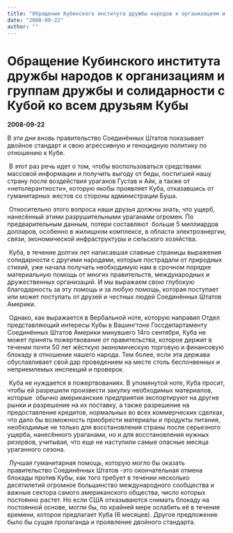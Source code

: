 ```yaml
---
title: "Обращение Кубинского института дружбы народов к организациям и группам дружбы и солидарности с Кубой ко всем друзьям Кубы"
date: "2008-09-22"
author: ""
---
```


# Обращение Кубинского института дружбы народов к организациям и группам дружбы и солидарности с Кубой ко всем друзьям Кубы

**2008-09-22** 

В эти дни вновь правительство Соединённых Штатов показывает двойное стандарт и свою агрессивную и геноцидную политику по отношению к Кубе.

 В этот раз речь идет о том, чтобы воспользоваться средствами массовой информации и получить выгоду от беды, постигшей нашу страну после воздействия ураганов Густав и Айк, а также от «нетолерантности», которую якобы проявляет Куба, отказавшись от гуманитарных жестов со стороны администрации Буша.

 Относительно этого вопроса наши друзья должны знать, что ущерб, нанесённый этими разрушительными ураганами огромен. По предварительным данным, потери составляют  больше 5 миллиардов долларов, особенно в жилищном комплексе, в области электроэнергии, связи, экономической инфраструктуры и сельского хозяйства.

 Куба, в течение долгих лет написавшая славные страницы выражения солидарности с другими народами, которые пострадали от природных стихий, уже начала получать необходимую нам в срочном порядке материальную помощь от многих правительств, международных и дружественных организаций. И мы выражаем свою глубокую благодарность за эту помощь и за любую помощь, которая поступает или может поступать от друзей и честных людей Соединённых Штатов Америки.

 Однако, как выражается в Вербальной ноте, которую направил Отдел представляющий интересы Кубы в Вашингтоне Госсдепартаменту Соединённых Штатов Америки минувшего 14го сентября, Куба не может принять пожертвование от правительства, которое держит в течении почти 50 лет жёсткую экономическую торговую и финансовую блокаду в отношение нашего народа. Тем более, если эта держава  обуславливает свой дар проведением на месте столь беспочвенных и неприемлемых инспекций и проверок.

 Куба не нуждается в пожертвованиях. В упомянутой ноте, Куба просит, чтобы ей разрешили произвести закупку необходимых материалов, которые  обычно американские предприятия экспортируют на другие рынки и разрешение на их поставку, а также разрешение на предоставление кредитов, нормальных во всех коммерческих сделках, что дало бы возможность приобрести материалы и продукты питания, необходимые не только для восстановления страны после серьезного ущерба, нанесённого ураганами, но и для восстановления нужных резервов, учитывая, что еще не наступили самые опасные месяца ураганного сезона.

 Лучшая гуманитарная помощь, которую могло бы оказать правительство Соединённых Штатов -это окончательная отмена блокады против Кубы, как того требует в течении несколько десятилетий огромное большинство международного сообщества и важные сектора самого американского общества, число которых постоянно растет. Но если США отказываются снимать блокаду на постоянной основе, могли бы, по крайней мере ослабить её в течение времени, которое предлагает Куба (6 месяцев). Другое предложение было бы сущая пропаганда и проявление двойного стандарта.